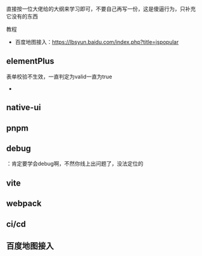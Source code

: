 直接按一位大佬给的大纲来学习即可，不要自己再写一份，这是傻逼行为，只补充它没有的东西

教程

- 百度地图接入：https://lbsyun.baidu.com/index.php?title=jspopular



## elementPlus

表单校验不生效，一直判定为valid一直为true

- 



## native-ui





## pnpm







## debug

：肯定要学会debug啊，不然你线上出问题了，没法定位的



## vite



## webpack



## ci/cd



## 百度地图接入

